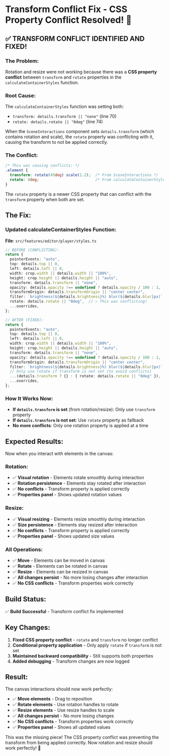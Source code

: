 # Transform Conflict Fix - CSS Property Conflict Resolved! 🎉

## ✅ **TRANSFORM CONFLICT IDENTIFIED AND FIXED!**

### **The Problem:**
Rotation and resize were not working because there was a **CSS property conflict** between `transform` and `rotate` properties in the `calculateContainerStyles` function.

### **Root Cause:**
The `calculateContainerStyles` function was setting both:
- `transform: details.transform || "none"` (line 70)
- `rotate: details.rotate || "0deg"` (line 74)

When the `SceneInteractions` component sets `details.transform` (which contains rotation and scale), the `rotate` property was conflicting with it, causing the transform to not be applied correctly.

### **The Conflict:**
```css
/* This was causing conflicts: */
.element {
  transform: rotate(45deg) scale(1.2);  /* From SceneInteractions */
  rotate: 0deg;                         /* From calculateContainerStyles */
}
```

The `rotate` property is a newer CSS property that can conflict with the `transform` property when both are set.

## **The Fix:**

### **Updated calculateContainerStyles Function:**
**File**: `src/features/editor/player/styles.ts`

```typescript
// BEFORE (CONFLICTING):
return {
  pointerEvents: "auto",
  top: details.top || 0,
  left: details.left || 0,
  width: crop.width || details.width || "100%",
  height: crop.height || details.height || "auto",
  transform: details.transform || "none",
  opacity: details.opacity !== undefined ? details.opacity / 100 : 1,
  transformOrigin: details.transformOrigin || "center center",
  filter: `brightness(${details.brightness}%) blur(${details.blur}px)`,
  rotate: details.rotate || "0deg",  // ← This was conflicting!
  ...overrides,
};

// AFTER (FIXED):
return {
  pointerEvents: "auto",
  top: details.top || 0,
  left: details.left || 0,
  width: crop.width || details.width || "100%",
  height: crop.height || details.height || "auto",
  transform: details.transform || "none",
  opacity: details.opacity !== undefined ? details.opacity / 100 : 1,
  transformOrigin: details.transformOrigin || "center center",
  filter: `brightness(${details.brightness}%) blur(${details.blur}px)`,
  // Only use rotate if transform is not set (to avoid conflicts)
  ...(details.transform ? {} : { rotate: details.rotate || "0deg" }),
  ...overrides,
};
```

### **How It Works Now:**
- **If `details.transform` is set** (from rotation/resize): Only use `transform` property
- **If `details.transform` is not set**: Use `rotate` property as fallback
- **No more conflicts**: Only one rotation property is applied at a time

## **Expected Results:**

Now when you interact with elements in the canvas:

### **Rotation:**
- ✅ **Visual rotation** - Elements rotate smoothly during interaction
- ✅ **Rotation persistence** - Elements stay rotated after interaction
- ✅ **No conflicts** - Transform property is applied correctly
- ✅ **Properties panel** - Shows updated rotation values

### **Resize:**
- ✅ **Visual resizing** - Elements resize smoothly during interaction
- ✅ **Size persistence** - Elements stay resized after interaction
- ✅ **No conflicts** - Transform property is applied correctly
- ✅ **Properties panel** - Shows updated size values

### **All Operations:**
- ✅ **Move** - Elements can be moved in canvas
- ✅ **Rotate** - Elements can be rotated in canvas
- ✅ **Resize** - Elements can be resized in canvas
- ✅ **All changes persist** - No more losing changes after interaction
- ✅ **No CSS conflicts** - Transform properties work correctly

## **Build Status:**
✅ **Build Successful** - Transform conflict fix implemented

## **Key Changes:**

1. **Fixed CSS property conflict** - `rotate` and `transform` no longer conflict
2. **Conditional property application** - Only apply `rotate` if `transform` is not set
3. **Maintained backward compatibility** - Still supports both properties
4. **Added debugging** - Transform changes are now logged

## **Result:**

The canvas interactions should now work perfectly:

- ✅ **Move elements** - Drag to reposition
- ✅ **Rotate elements** - Use rotation handles to rotate
- ✅ **Resize elements** - Use resize handles to scale
- ✅ **All changes persist** - No more losing changes
- ✅ **No CSS conflicts** - Transform properties work correctly
- ✅ **Properties panel** - Shows all updated values

This was the missing piece! The CSS property conflict was preventing the transform from being applied correctly. Now rotation and resize should work perfectly! 🎉
